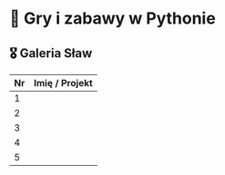 # 🐍 Gry i zabawy w Pythonie

## 🎖 Galeria Sław

| Nr | Imię / Projekt |
|----|-----------------|
| 1  |                 |
| 2  |                 |
| 3  |                 |
| 4  |                 |
| 5  |                 |
